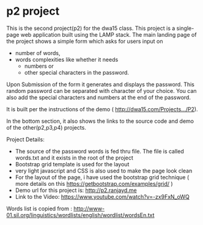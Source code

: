# p2 project

This is the second project(p2) for the dwa15 class. This project is a single-page web application built using the LAMP stack. The main landing page of the project shows a simple form which asks for users input on

* number of words,
* words complexities like whether it needs
  - numbers or
  - other special characters in the password.

Upon Submission of the form it generates and displays the password. This random password can be separated with character of your choice. You can also add the special characters and numbers at the end of the password.

It is built per the instructions of the demo ( http://dwa15.com/Projects.../P2).

In the bottom section, it also shows the links to the source code and demo of the other(p2,p3,p4) projects.

Project Details:
* The source of the password words is fed thru file. The file is called words.txt and it exists in the root of the project
* Bootstrap grid template is used for the layout
* very light javascript and CSS is also used to make the page look clean
* For the layout of the page, i have used the bootstrap grid technique ( more details on this https://getbootstrap.com/examples/grid/ )
* Demo url for this project is: http://p2.ranjayd.me
* Link to the Video: https://www.youtube.com/watch?v=-zx9FxN_oWQ

Words list is copied from : http://www-01.sil.org/linguistics/wordlists/english/wordlist/wordsEn.txt
